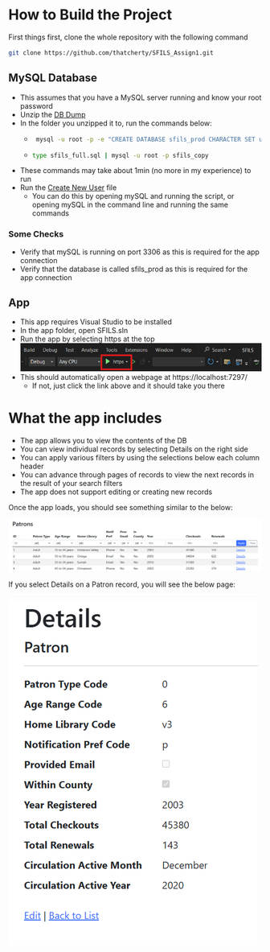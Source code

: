 # How to Build the Project
First things first, clone the whole repository with the following command
```bash
git clone https://github.com/thatcherty/SFILS_Assign1.git
```

## MySQL Database
 - This assumes that you have a MySQL server running and know your root password
 - Unzip the [DB Dump](https://github.com/thatcherty/SFILS_Assign1/tree/main/scripts/database%20backup)
 - In the folder you unzipped it to, run the commands below:
   - ```bash
      mysql -u root -p -e "CREATE DATABASE sfils_prod CHARACTER SET utf8mb4 COLLATE utf8mb4_0900_ai_ci;"
     ```
   - ```bash
     type sfils_full.sql | mysql -u root -p sfils_copy
     ```
 - These commands may take about 1min (no more in my experience) to run
 - Run the [Create New User](https://github.com/thatcherty/SFILS_Assign1/tree/main/scripts/user%20creation) file
   - You can do this by opening mySQL and running the script, or opening mySQL in the command line and running the same commands
  
### Some Checks 
 - Verify that mySQL is running on port 3306 as this is required for the app connection
 - Verify that the database is called sfils_prod as this is required for the app connection

## App
 - This app requires Visual Studio to be installed
 - In the app folder, open SFILS.sln
 - Run the app by selecting https at the top
![HTTPS start](https://raw.githubusercontent.com/thatcherty/SFILS_Assign1/main/docs/photos/Start_App_Screenshot.png)
 - This should automatically open a webpage at https://localhost:7297/
   - If not, just click the link above and it should take you there

# What the app includes
 - The app allows you to view the contents of the DB
 - You can view individual records by selecting Details on the right side
 - You can apply various filters by using the selections below each column header
 - You can advance through pages of records to view the next records in the result of your search filters
 - The app does not support editing or creating new records

Once the app loads, you should see something similar to the below:

![App UI](https://raw.githubusercontent.com/thatcherty/SFILS_Assign1/main/docs/photos/App_UI.png)

If you select Details on a Patron record, you will see the below page:

![Patron Details](https://raw.githubusercontent.com/thatcherty/SFILS_Assign1/main/docs/photos/Patron_Details.png)

